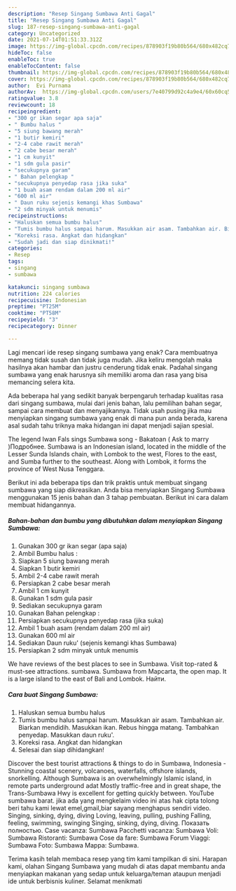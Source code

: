 ```yaml
---
description: "Resep Singang Sumbawa Anti Gagal"
title: "Resep Singang Sumbawa Anti Gagal"
slug: 187-resep-singang-sumbawa-anti-gagal
category: Uncategorized
date: 2021-07-14T01:51:33.312Z
image: https://img-global.cpcdn.com/recipes/878903f19b80b564/680x482cq70/singang-sumbawa-foto-resep-utama.jpg
hideToc: false
enableToc: true
enableTocContent: false
thumbnail: https://img-global.cpcdn.com/recipes/878903f19b80b564/680x482cq70/singang-sumbawa-foto-resep-utama.jpg
cover: https://img-global.cpcdn.com/recipes/878903f19b80b564/680x482cq70/singang-sumbawa-foto-resep-utama.jpg
author:  Evi Purnama
authorAv:  https://img-global.cpcdn.com/users/7e40799d92c4a9e4/60x60cq50/avatar.jpg
ratingvalue: 3.8
reviewcount: 18
recipeingredient:
- "300 gr ikan segar apa saja"
- " Bumbu halus "
- "5 siung bawang merah"
- "1 butir kemiri"
- "2-4 cabe rawit merah"
- "2 cabe besar merah"
- "1 cm kunyit"
- "1 sdm gula pasir"
- "secukupnya garam"
- " Bahan pelengkap "
- "secukupnya penyedap rasa jika suka"
- "1 buah asam rendam dalam 200 ml air"
- "600 ml air"
- " Daun ruku sejenis kemangi khas Sumbawa"
- "2 sdm minyak untuk menumis"
recipeinstructions:
- "Haluskan semua bumbu halus"
- "Tumis bumbu halus sampai harum. Masukkan air asam. Tambahkan air. Biarkan mendidih. Masukkan ikan. Rebus hingga matang. Tambahkan penyedap. Masukkan daun ruku&#39;."
- "Koreksi rasa. Angkat dan hidangkan"
- "Sudah jadi dan siap dinikmati!"
categories:
- Resep
tags:
- singang
- sumbawa

katakunci: singang sumbawa 
nutrition: 224 calories
recipecuisine: Indonesian
preptime: "PT25M"
cooktime: "PT58M"
recipeyield: "3"
recipecategory: Dinner

---
```



Lagi mencari ide resep singang sumbawa yang enak? Cara membuatnya memang tidak susah dan tidak juga mudah. Jika keliru mengolah maka hasilnya akan hambar dan justru cenderung tidak enak. Padahal singang sumbawa yang enak harusnya sih memiliki aroma dan rasa yang bisa memancing selera kita.


Ada beberapa hal yang sedikit banyak berpengaruh terhadap kualitas rasa dari singang sumbawa, mulai dari jenis bahan, lalu pemilihan bahan segar, sampai cara membuat dan menyajikannya. Tidak usah pusing jika mau menyiapkan singang sumbawa yang enak di mana pun anda berada, karena asal sudah tahu triknya maka hidangan ini dapat menjadi sajian spesial.

The legend Iwan Fals sings Sumbawa song - Bakatoan ( Ask to marry )Подробнее. Sumbawa is an Indonesian island, located in the middle of the Lesser Sunda Islands chain, with Lombok to the west, Flores to the east, and Sumba further to the southeast. Along with Lombok, it forms the province of West Nusa Tenggara.


Berikut ini ada beberapa tips dan trik praktis untuk membuat singang sumbawa yang siap dikreasikan. Anda bisa menyiapkan Singang Sumbawa menggunakan 15 jenis bahan dan 3 tahap pembuatan. Berikut ini cara dalam membuat hidangannya.

<!--inarticleads1-->

##### Bahan-bahan dan bumbu yang dibutuhkan dalam menyiapkan Singang Sumbawa:

1. Gunakan 300 gr ikan segar (apa saja)
1. Ambil  Bumbu halus :
1. Siapkan 5 siung bawang merah
1. Siapkan 1 butir kemiri
1. Ambil 2-4 cabe rawit merah
1. Persiapkan 2 cabe besar merah
1. Ambil 1 cm kunyit
1. Gunakan 1 sdm gula pasir
1. Sediakan secukupnya garam
1. Gunakan  Bahan pelengkap :
1. Persiapkan secukupnya penyedap rasa (jika suka)
1. Ambil 1 buah asam (rendam dalam 200 ml air)
1. Gunakan 600 ml air
1. Sediakan  Daun ruku&#39; (sejenis kemangi khas Sumbawa)
1. Persiapkan 2 sdm minyak untuk menumis


We have reviews of the best places to see in Sumbawa. Visit top-rated &amp; must-see attractions. sumbawa. Sumbawa from Mapcarta, the open map. It is a large island to the east of Bali and Lombok. Найти. 

<!--inarticleads2-->

##### Cara buat Singang Sumbawa:

1. Haluskan semua bumbu halus
1. Tumis bumbu halus sampai harum. Masukkan air asam. Tambahkan air. Biarkan mendidih. Masukkan ikan. Rebus hingga matang. Tambahkan penyedap. Masukkan daun ruku&#39;.
1. Koreksi rasa. Angkat dan hidangkan
1. Selesai dan siap dihidangkan!

Discover the best tourist attractions &amp; things to do in Sumbawa, Indonesia - Stunning coastal scenery, volcanoes, waterfalls, offshore islands, snorkelling. Although Sumbawa is an overwhelmingly Islamic island, in remote parts underground adat Mostly traffic-free and in great shape, the Trans-Sumbawa Hwy is excellent for getting quickly between. YouTube sumbawa barat. jika ada yang mengkelaim video ini atas hak cipta tolong beri tahu kami lewat emel,gmail,biar sayang menghapus sendiri video. Singing, sinking, dying, diving Loving, leaving, pulling, pushing Falling, feeling, swimming, swinging Singing, sinking, dying, diving. Показать полностью. Case vacanza: Sumbawa Pacchetti vacanza: Sumbawa Voli: Sumbawa Ristoranti: Sumbawa Cose da fare: Sumbawa Forum Viaggi: Sumbawa Foto: Sumbawa Mappa: Sumbawa. 

Terima kasih telah membaca resep yang tim kami tampilkan di sini. Harapan kami, olahan Singang Sumbawa yang mudah di atas dapat membantu anda menyiapkan makanan yang sedap untuk keluarga/teman ataupun menjadi ide untuk berbisnis kuliner. Selamat menikmati
